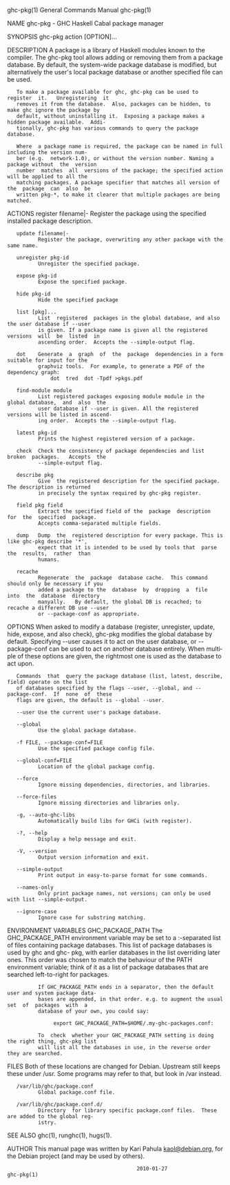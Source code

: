 ghc-pkg(1)                             General Commands Manual                             ghc-pkg(1)

NAME
       ghc-pkg - GHC Haskell Cabal package manager

SYNOPSIS
       ghc-pkg action [OPTION]...

DESCRIPTION
       A  package  is  a  library  of Haskell modules known to the compiler.  The ghc-pkg tool allows
       adding or removing them from a package database. By default, the system-wide package  database
       is modified, but alternatively the user's local package database or another specified file can
       be used.

       To make a package available for ghc, ghc-pkg can be used to  register  it.   Unregistering  it
       removes it from the database.  Also, packages can be hidden, to make ghc ignore the package by
       default, without uninstalling it.  Exposing a package makes a hidden package available.  Addi‐
       tionally, ghc-pkg has various commands to query the package database.

       Where  a package name is required, the package can be named in full including the version num‐
       ber (e.g.  network-1.0), or without the version number. Naming a package without  the  version
       number  matches  all  versions of the package; the specified action will be applied to all the
       matching packages. A package specifier that matches all version of the  package  can  also  be
       written pkg-*, to make it clearer that multiple packages are being matched.

ACTIONS
       register filename|-
              Register the package using the specified installed package description.

       update filename|-
              Register the package, overwriting any other package with the same name.

       unregister pkg-id
              Unregister the specified package.

       expose pkg-id
              Expose the specified package.

       hide pkg-id
              Hide the specified package

       list [pkg]...
              List  registered  packages in the global database, and also the user database if --user
              is given. If a package name is given all the registered  versions  will  be  listed  in
              ascending order.  Accepts the --simple-output flag.

       dot    Generate  a  graph  of  the  package  dependencies in a form suitable for input for the
              graphviz tools.  For example, to generate a PDF of the dependency graph:
                  dot  tred  dot -Tpdf >pkgs.pdf

       find-module module
              List registered packages exposing module module in the global database,  and  also  the
              user database if --user is given. All the registered versions will be listed in ascend‐
              ing order.  Accepts the --simple-output flag.

       latest pkg-id
              Prints the highest registered version of a package.

       check  Check the consistency of package dependencies and list broken  packages.   Accepts  the
              --simple-output flag.

       describe pkg
              Give  the registered description for the specified package. The description is returned
              in precisely the syntax required by ghc-pkg register.

       field pkg field
              Extract the specified field of the  package  description  for  the  specified  package.
              Accepts comma-separated multiple fields.

       dump   Dump  the  registered description for every package. This is like ghc-pkg describe '*',
              expect that it is intended to be used by tools that  parse  the  results,  rather  than
              humans.

       recache
              Regenerate  the  package  database cache.  This command should only be necessary if you
              added a package to the  database  by  dropping  a  file  into  the  database  directory
              manyally.   By default, the global DB is recached; to recache a different DB use --user
              or --package-conf as appropriate.

OPTIONS
       When asked to modify a database  (register, unregister, update, hide, expose, and also check),
       ghc-pkg  modifies  the  global database by default.  Specifying --user causes it to act on the
       user database, or --package-conf can be used to act on another database entirely. When  multi‐
       ple of these options are given, the rightmost one is used as the database to act upon.

       Commands  that  query the package database (list, latest, describe, field) operate on the list
       of databases specified by the flags --user, --global, and --package-conf.  If  none  of  these
       flags are given, the default is --global --user.

       --user Use the current user's package database.

       --global
              Use the global package database.

       -f FILE, --package-conf=FILE
              Use the specified package config file.

       --global-conf=FILE
              Location of the global package config.

       --force
              Ignore missing dependencies, directories, and libraries.

       --force-files
              Ignore missing directories and libraries only.

       -g, --auto-ghc-libs
              Automatically build libs for GHCi (with register).

       -?, --help
              Display a help message and exit.

       -V, --version
              Output version information and exit.

       --simple-output
              Print output in easy-to-parse format for some commands.

       --names-only
              Only print package names, not versions; can only be used with list --simple-output.

       --ignore-case
              Ignore case for substring matching.

ENVIRONMENT VARIABLES
       GHC_PACKAGE_PATH
              The  GHC_PACKAGE_PATH  environment  variable  may be set to a :-separated list of files
              containing package databases. This list of package databases is used by  ghc  and  ghc-
              pkg, with earlier databases in the list overriding later ones. This order was chosen to
              match the behaviour of the PATH environment variable; think of it as a list of  package
              databases that are searched left-to-right for packages.

              If GHC_PACKAGE_PATH ends in a separator, then the default user and system package data‐
              bases are appended, in that order. e.g. to augment the usual set  of  packages  with  a
              database of your own, you could say:

                   export GHC_PACKAGE_PATH=$HOME/.my-ghc-packages.conf:

              To  check  whether your GHC_PACKAGE_PATH setting is doing the right thing, ghc-pkg list
              will list all the databases in use, in the reverse order they are searched.

FILES
       Both of these locations are changed for Debian.  Upstream still keeps these under /usr.   Some
       programs may refer to that, but look in /var instead.

       /var/lib/ghc/package.conf
              Global package.conf file.

       /var/lib/ghc/package.conf.d/
              Directory  for library specific package.conf files.  These are added to the global reg‐
              istry.

SEE ALSO
       ghc(1), runghc(1), hugs(1).

AUTHOR
       This manual page was written by Kari Pahula <kaol@debian.org>, for the Debian project (and may
       be used by others).

                                              2010-01-27                                   ghc-pkg(1)
